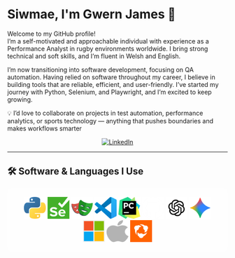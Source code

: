 # Siwmae, I'm Gwern James 🏴󠁧󠁢󠁷󠁬󠁳󠁿

Welcome to my GitHub profile!  
I’m a self-motivated and approachable individual with experience as a Performance Analyst in rugby environments worldwide. I bring strong technical and soft skills, and I’m fluent in Welsh and English.

I’m now transitioning into software development, focusing on QA automation. Having relied on software throughout my career, I believe in building tools that are reliable, efficient, and user-friendly.
I’ve started my journey with Python, Selenium, and Playwright, and I’m excited to keep growing.

💡 I’d love to collaborate on projects in test automation, performance analytics, or sports technology — anything that pushes boundaries and makes workflows smarter

<p align="center">
  <a href="https://www.linkedin.com/in/gwernjames/" target="_blank">
    <img src="https://img.shields.io/badge/LinkedIn-%230077B5.svg?&style=for-the-badge&logo=linkedin&logoColor=white" alt="LinkedIn"/>
  </a>
</p>

---

## 🛠️ Software & Languages I Use

<div align="center" style="background-color: rgba(255,255,255,0.4); padding: 20px; border-radius: 12px; display: inline-block;">

  <!-- Python -->
  <img src="assets/logos/python.png" alt="Python" width="50" height="50"/>
  
  <!-- Selenium (white) -->
  <img src="assets/logos/selenium.png" alt="Selenium" width="50" height="50"/>
  
  <!-- Playwright -->
  <img src="assets/logos/playwright.png" alt="Playwright" width="50" height="50"/>
  
  <!-- VS Code -->
  <img src="assets/logos/vscode.png" alt="VS Code" width="50" height="50"/>
  
  <!-- PyCharm -->
  <img src="assets/logos/pycharm.png" alt="PyCharm" width="50" height="50"/>
  
  <!-- GitHub (light gray) -->
  <img src="assets/logos/github.png" alt="GitHub" width="50" height="50"/>
  
  <!-- ChatGPT (white) -->
  <img src="assets/logos/chatgpt-white.png" alt="ChatGPT" width="50" height="50"/>
  
  <!-- Gemini (colorful) -->
  <img src="assets/logos/gemini-color.png" alt="Gemini" width="50" height="50"/>
  
  <!-- Microsoft -->
  <img src="assets/logos/microsoft.png" alt="Microsoft" width="50" height="50"/>
  
  <!-- macOS (white) -->
  <img src="assets/logos/macos.png" alt="macOS" width="50" height="50"/>
  
  <!-- Hudl -->
  <img src="assets/logos/hudl.png" alt="Hudl" width="50" height="50"/>

</div>
